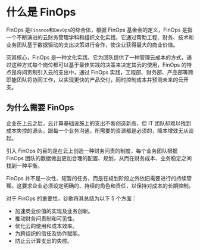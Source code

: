 # 什么是 FinOps

FinOps 是`Finance`和`DevOps`的综合体，根据 FinOps 基金会的定义，FinOps 是指一个不断演进的云财务管理学科和组织文化实践，它通过帮助工程、财务、技术和业务团队基于数据驱动的支出决策进行合作，使企业获得最大的商业价值。

究其核心，FinOps 是一种文化实践，它为团队提供了一种管理云成本的方式，通过这种方式每个岗位都可以基于最佳实践的决策来决定其云的使用，FinOps 的特点是将问责制引入云的支出中，通过 FinOps 实践，工程部、财务部、产品部等跨职能团队将协同工作，以实现更快的产品交付，同时控制成本并预测未来的云开支。


## 为什么需要 FinOps

企业在上云之后，云计算基础设施上的支出不断创造新高，但 IT 团队却难以找到成本失控的源头，跟每一个业务沟通，所需要的资源都是必须的，降本增效无从谈起。

引入 FinOps 的目的是在云上创造一种财务问责的制度，每个业务团队根据 FinOps 团队的数据做出更加合理的配置、规划，从而在财务成本、业务稳定之间找到一种平衡。

FinOps 并不是一次性、短暂的任务，而是在规划阶段之外依旧需要进行的持续管理。这要求企业必须设定明确的、持续的角色和责任，以保持对成本的长期控制。

对于 FinOps 的重要性，谷歌将其总结为以下 5 个方面：

- 加速商业价值的实现及业务创新。
- 推动财务问责制和可见性。
- 优化云的使用和成本效率。
- 为跨组织的信任及协作赋能。
- 防止云计算支出的失控。